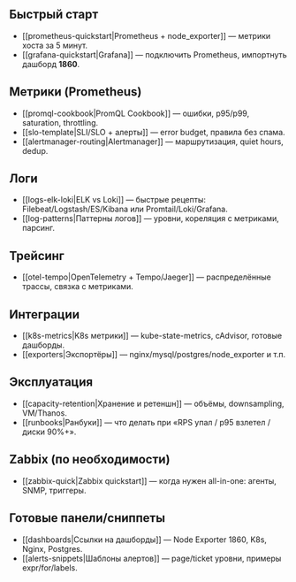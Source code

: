 ## Быстрый старт
- [[prometheus-quickstart|Prometheus + node_exporter]] — метрики хоста за 5 минут.
- [[grafana-quickstart|Grafana]] — подключить Prometheus, импортнуть дашборд **1860**.

## Метрики (Prometheus)
- [[promql-cookbook|PromQL Cookbook]] — ошибки, p95/p99, saturation, throttling.
- [[slo-template|SLI/SLO + алерты]] — error budget, правила без спама.
- [[alertmanager-routing|Alertmanager]] — маршрутизация, quiet hours, dedup.

## Логи
- [[logs-elk-loki|ELK vs Loki]] — быстрые рецепты: Filebeat/Logstash/ES/Kibana или Promtail/Loki/Grafana.
- [[log-patterns|Паттерны логов]] — уровни, кореляция с метриками, парсинг.

## Трейсинг
- [[otel-tempo|OpenTelemetry + Tempo/Jaeger]] — распределённые трассы, связка с метриками.

## Интеграции
- [[k8s-metrics|K8s метрики]] — kube-state-metrics, cAdvisor, готовые дашборды.
- [[exporters|Экспортёры]] — nginx/mysql/postgres/node_exporter и т.п.

## Эксплуатация
- [[capacity-retention|Хранение и ретеншн]] — объёмы, downsampling, VM/Thanos.
- [[runbooks|Ранбуки]] — что делать при «RPS упал / p95 взлетел / диски 90%+».

## Zabbix (по необходимости)
- [[zabbix-quick|Zabbix quickstart]] — когда нужен all-in-one: агенты, SNMP, триггеры.

## Готовые панели/сниппеты
- [[dashboards|Ссылки на дашборды]] — Node Exporter 1860, K8s, Nginx, Postgres.
- [[alerts-snippets|Шаблоны алертов]] — page/ticket уровни, примеры expr/for/labels.